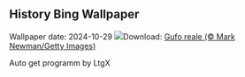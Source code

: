 ## History Bing Wallpaper
Wallpaper date: 2024-10-29
![](https://www.bing.com/th?id=OHR.GreatOwl_IT-IT0398137154_UHD.jpg&w=1000)Download: [Gufo reale (© Mark Newman/Getty Images)](https://www.bing.com/th?id=OHR.GreatOwl_IT-IT0398137154_UHD.jpg)

Auto get programm by LtgX

